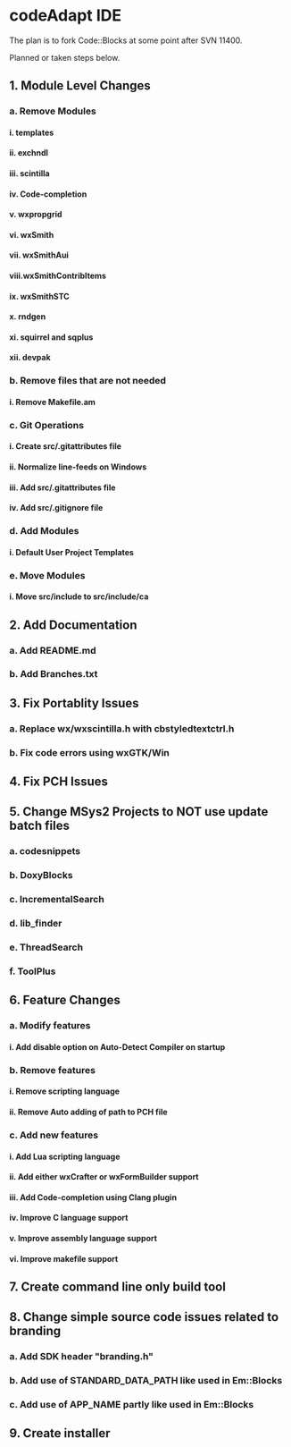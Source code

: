 # codeAdapt IDE

The plan is to fork Code::Blocks at some point after SVN 11400.

Planned or taken steps below.

##  1. Module Level Changes
###    a. Remove Modules
####      i.   templates
####      ii.  exchndl
####      iii. scintilla
####      iv.  Code-completion
####      v.   wxpropgrid
####      vi.  wxSmith
####      vii. wxSmithAui
####      viii.wxSmithContribItems
####      ix.  wxSmithSTC
####      x.   rndgen
####      xi.  squirrel and sqplus
####      xii. devpak
###    b. Remove files that are not needed
####      i.   Remove Makefile.am
###    c. Git Operations
####      i.   Create src/.gitattributes file
####      ii.  Normalize line-feeds on Windows
####      iii. Add src/.gitattributes file
####      iv.  Add src/.gitignore file
###    d. Add Modules
####      i.   Default User Project Templates
###    e. Move Modules
####      i.   Move src/include to src/include/ca

##  2. Add Documentation
###    a. Add README.md
###    b. Add Branches.txt

##  3. Fix Portablity Issues
###    a. Replace wx/wxscintilla.h with cbstyledtextctrl.h
###    b. Fix code errors using wxGTK/Win

##  4. Fix PCH Issues

##  5. Change MSys2 Projects to NOT use update batch files
###    a. codesnippets
###    b. DoxyBlocks
###    c. IncrementalSearch
###    d. lib_finder
###    e. ThreadSearch
###    f. ToolPlus

##  6. Feature Changes
###    a. Modify features
####      i.   Add disable option on Auto-Detect Compiler on startup
###    b. Remove features
####      i.   Remove scripting language
####      ii.  Remove Auto adding of path to PCH file
###    c. Add new features
####      i.   Add Lua scripting language
####      ii.  Add either wxCrafter or wxFormBuilder support
####      iii. Add Code-completion using Clang plugin
####      iv.  Improve C language support
####      v.   Improve assembly language support
####      vi.  Improve makefile support

##  7. Create command line only build tool

##  8. Change simple source code issues related to branding
###    a. Add SDK header "branding.h"
###    b. Add use of STANDARD_DATA_PATH like used in Em::Blocks
###    c. Add use of APP_NAME partly like used in Em::Blocks

##  9. Create installer
